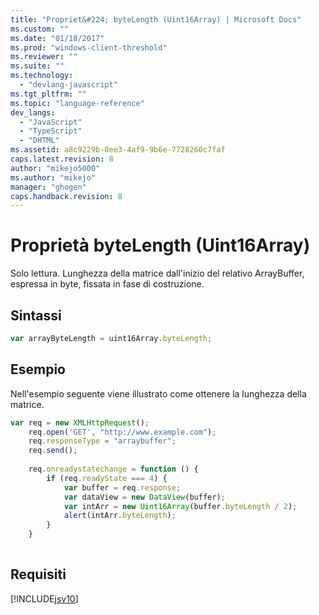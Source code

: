 ```yaml
---
title: "Propriet&#224; byteLength (Uint16Array) | Microsoft Docs"
ms.custom: ""
ms.date: "01/18/2017"
ms.prod: "windows-client-threshold"
ms.reviewer: ""
ms.suite: ""
ms.technology: 
  - "devlang-javascript"
ms.tgt_pltfrm: ""
ms.topic: "language-reference"
dev_langs: 
  - "JavaScript"
  - "TypeScript"
  - "DHTML"
ms.assetid: a8c9229b-8ee3-4af9-9b6e-7728260c7faf
caps.latest.revision: 8
author: "mikejo5000"
ms.author: "mikejo"
manager: "ghogen"
caps.handback.revision: 8
---
```

# Propriet&#224; byteLength (Uint16Array)
Solo lettura.  Lunghezza della matrice dall'inizio del relativo ArrayBuffer, espressa in byte, fissata in fase di costruzione.  
  
## Sintassi  
  
```javascript  
var arrayByteLength = uint16Array.byteLength;  
```  
  
## Esempio  
 Nell'esempio seguente viene illustrato come ottenere la lunghezza della matrice.  
  
```javascript  
var req = new XMLHttpRequest();  
    req.open('GET', "http://www.example.com");  
    req.responseType = "arraybuffer";  
    req.send();  
  
    req.onreadystatechange = function () {  
        if (req.readyState === 4) {  
            var buffer = req.response;  
            var dataView = new DataView(buffer);  
            var intArr = new Uint16Array(buffer.byteLength / 2);  
            alert(intArr.byteLength);  
        }  
    }  
  
```  
  
## Requisiti  
 [!INCLUDE[jsv10](../../javascript/reference/includes/jsv10-md.md)]